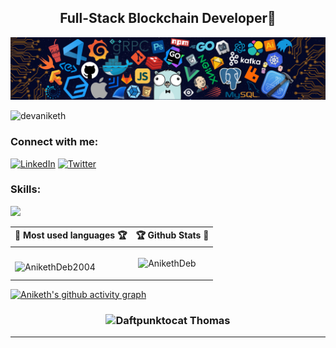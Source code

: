 <h2 align="center">Full-Stack Blockchain Developer🦀</h2>

  

<p align="center">
  <img src="https://raw.githubusercontent.com/KevinPatel04/KevinPatel04/master/header.png" alt="Aniketh Deb">
 </p>

<p align="left"> <img src="https://komarev.com/ghpvc/?username=devaniketh&label=Profile%20views&color=0e75b6&style=flat" alt="devaniketh" /> </p>


<h3 align="left">Connect with me:</h3>


 [![LinkedIn](https://img.shields.io/badge/LinkedIn-%230077B5.svg?logo=linkedin&logoColor=white)](https://linkedin.com/in/https://www.linkedin.com/in/aniketh-deb-/) [![Twitter](https://img.shields.io/badge/Twitter-%231DA1F2.svg?logo=Twitter&logoColor=white)](https://x.com/Aniketh_Deb) 
 
 <h3 align="left">Skills:</h3>


<img src="https://skillicons.dev/icons?i=react,nextjs,ts,solidity,docker," />






|🎯 Most used languages 🏆| 🏆 Github Stats 🔭|
|----------------------------------|----------------------------|
|<p><img align="left" src="https://github-readme-stats.vercel.app/api/top-langs?username=devaniketh&show_icons=true&locale=en&layout=compact" alt="AnikethDeb2004" /></p> | <p>&nbsp;<img align="center" src="https://github-readme-stats.vercel.app/api?username=devaniketh&show_icons=true&locale=en" alt="AnikethDeb" /></p> |

[![Aniketh's github activity graph](https://github-readme-activity-graph.vercel.app/graph?username=devaniketh&bg_color=000000&color=ffffff&line=9e4c98&point=2e2d2d&area=true&hide_border=true)](https://github.com/ashutosh00710/github-readme-activity-graph)


<h3 align="center">
  <img src="https://octodex.github.com/images/daftpunktocat-thomas.gif" alt="Daftpunktocat Thomas" width="30%" height="auto">
</h3>


---

